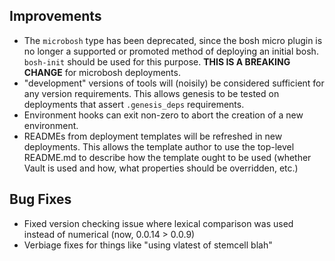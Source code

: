 ## Improvements

- The `microbosh` type has been deprecated, since the bosh micro
  plugin is no longer a supported or promoted method of deploying
  an initial bosh.  `bosh-init` should be used for this purpose.
  **THIS IS A BREAKING CHANGE** for microbosh deployments.
- "development" versions of tools will (noisily) be considered
  sufficient for any version requirements.  This allows genesis to
  be tested on deployments that assert `.genesis_deps`
  requirements.
- Environment hooks can exit non-zero to abort the creation of a
  new environment.
- READMEs from deployment templates will be refreshed in new
  deployments.  This allows the template author to use the
  top-level README.md to describe how the template ought to be
  used (whether Vault is used and how, what properties should be
  overridden, etc.)

## Bug Fixes

- Fixed version checking issue where lexical comparison was used
  instead of numerical (now, 0.0.14 > 0.0.9)
- Verbiage fixes for things like "using vlatest of stemcell blah"
